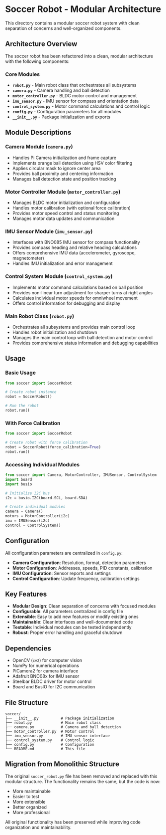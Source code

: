 # Soccer Robot - Modular Architecture

This directory contains a modular soccer robot system with clean separation of concerns and well-organized components.

## Architecture Overview

The soccer robot has been refactored into a clean, modular architecture with the following components:

### Core Modules

- **`robot.py`** - Main robot class that orchestrates all subsystems
- **`camera.py`** - Camera handling and ball detection
- **`motor_controller.py`** - BLDC motor control and management
- **`imu_sensor.py`** - IMU sensor for compass and orientation data
- **`control_system.py`** - Motor command calculations and control logic
- **`config.py`** - Configuration parameters for all modules
- **`__init__.py`** - Package initialization and exports

## Module Descriptions

### Camera Module (`camera.py`)
- Handles Pi Camera initialization and frame capture
- Implements orange ball detection using HSV color filtering
- Applies circular mask to ignore center area
- Provides ball proximity and centering information
- Manages ball detection state and position tracking

### Motor Controller Module (`motor_controller.py`)
- Manages BLDC motor initialization and configuration
- Handles motor calibration (with optional force calibration)
- Provides motor speed control and status monitoring
- Manages motor data updates and communication

### IMU Sensor Module (`imu_sensor.py`)
- Interfaces with BNO085 IMU sensor for compass functionality
- Provides compass heading and relative heading calculations
- Offers comprehensive IMU data (accelerometer, gyroscope, magnetometer)
- Handles IMU initialization and error management

### Control System Module (`control_system.py`)
- Implements motor command calculations based on ball position
- Provides non-linear turn adjustment for sharper turns at right angles
- Calculates individual motor speeds for omniwheel movement
- Offers control information for debugging and display

### Main Robot Class (`robot.py`)
- Orchestrates all subsystems and provides main control loop
- Handles robot initialization and shutdown
- Manages the main control loop with ball detection and motor control
- Provides comprehensive status information and debugging capabilities

## Usage

### Basic Usage
```python
from soccer import SoccerRobot

# Create robot instance
robot = SoccerRobot()

# Run the robot
robot.run()
```

### With Force Calibration
```python
from soccer import SoccerRobot

# Create robot with force calibration
robot = SoccerRobot(force_calibration=True)
robot.run()
```

### Accessing Individual Modules
```python
from soccer import Camera, MotorController, IMUSensor, ControlSystem
import board
import busio

# Initialize I2C bus
i2c = busio.I2C(board.SCL, board.SDA)

# Create individual modules
camera = Camera()
motors = MotorController(i2c)
imu = IMUSensor(i2c)
control = ControlSystem()
```

## Configuration

All configuration parameters are centralized in `config.py`:

- **Camera Configuration**: Resolution, format, detection parameters
- **Motor Configuration**: Addresses, speeds, PID constants, calibration
- **IMU Configuration**: Sensor reports and settings
- **Control Configuration**: Update frequency, calibration settings

## Key Features

- **Modular Design**: Clean separation of concerns with focused modules
- **Configurable**: All parameters centralized in config file
- **Extensible**: Easy to add new features or modify existing ones
- **Maintainable**: Clear interfaces and well-documented code
- **Testable**: Individual modules can be tested independently
- **Robust**: Proper error handling and graceful shutdown

## Dependencies

- OpenCV (`cv2`) for computer vision
- NumPy for numerical operations
- PiCamera2 for camera interface
- Adafruit BNO08x for IMU sensor
- Steelbar BLDC driver for motor control
- Board and BusIO for I2C communication

## File Structure

```
soccer/
├── __init__.py          # Package initialization
├── robot.py             # Main robot class
├── camera.py            # Camera and ball detection
├── motor_controller.py  # Motor control
├── imu_sensor.py        # IMU sensor interface
├── control_system.py    # Control logic
├── config.py            # Configuration
└── README.md            # This file
```

## Migration from Monolithic Structure

The original `soccer_robot.py` file has been removed and replaced with this modular structure. The functionality remains the same, but the code is now:

- More maintainable
- Easier to test
- More extensible
- Better organized
- More professional

All original functionality has been preserved while improving code organization and maintainability.
